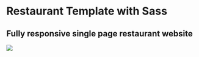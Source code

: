 # Restaurant Template with Sass

## Fully responsive single page restaurant website

![](images/screen-mockup.jpg)
